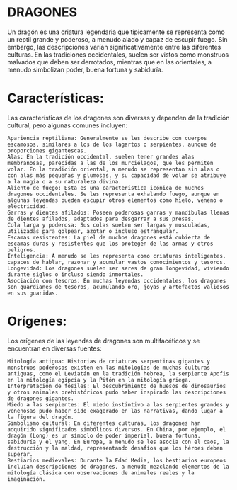 # DRAGONES

Un dragón es una criatura legendaria que típicamente se representa como un reptil grande y poderoso, a menudo alado y capaz de escupir fuego. Sin embargo, las descripciones varían significativamente entre las diferentes culturas. En las tradiciones occidentales, suelen ser vistos como monstruos malvados que deben ser derrotados, mientras que en las orientales, a menudo simbolizan poder, buena fortuna y sabiduría.

# Características:

Las características de los dragones son diversas y dependen de la tradición cultural, pero algunas comunes incluyen:

    Apariencia reptiliana: Generalmente se les describe con cuerpos escamosos, similares a los de los lagartos o serpientes, aunque de proporciones gigantescas.
    Alas: En la tradición occidental, suelen tener grandes alas membranosas, parecidas a las de los murciélagos, que les permiten volar. En la tradición oriental, a menudo se representan sin alas o con alas más pequeñas y plumosas, y su capacidad de volar se atribuye a la magia o a su naturaleza divina.
    Aliento de fuego: Esta es una característica icónica de muchos dragones occidentales. Se les representa exhalando fuego, aunque en algunas leyendas pueden escupir otros elementos como hielo, veneno o electricidad.
    Garras y dientes afilados: Poseen poderosas garras y mandíbulas llenas de dientes afilados, adaptados para desgarrar a sus presas.
    Cola larga y poderosa: Sus colas suelen ser largas y musculadas, utilizadas para golpear, azotar o incluso estrangular.
    Escamas resistentes: La piel de muchos dragones está cubierta de escamas duras y resistentes que los protegen de las armas y otros peligros.
    Inteligencia: A menudo se les representa como criaturas inteligentes, capaces de hablar, razonar y acumular vastos conocimientos y tesoros.
    Longevidad: Los dragones suelen ser seres de gran longevidad, viviendo durante siglos o incluso siendo inmortales.
    Asociación con tesoros: En muchas leyendas occidentales, los dragones son guardianes de tesoros, acumulando oro, joyas y artefactos valiosos en sus guaridas.

# Orígenes:

Los orígenes de las leyendas de dragones son multifacéticos y se encuentran en diversas fuentes:

    Mitología antigua: Historias de criaturas serpentinas gigantes y monstruos poderosos existen en las mitologías de muchas culturas antiguas, como el Leviatán en la tradición hebrea, la serpiente Apofis en la mitología egipcia y la Pitón en la mitología griega.
    Interpretación de fósiles: El descubrimiento de huesos de dinosaurios y otros animales prehistóricos pudo haber inspirado las descripciones de dragones gigantes.
    Miedo a las serpientes: El miedo instintivo a las serpientes grandes y venenosas pudo haber sido exagerado en las narrativas, dando lugar a la figura del dragón.
    Simbolismo cultural: En diferentes culturas, los dragones han adquirido significados simbólicos diversos. En China, por ejemplo, el dragón (Long) es un símbolo de poder imperial, buena fortuna, sabiduría y el yang. En Europa, a menudo se les asocia con el caos, la destrucción y la maldad, representando desafíos que los héroes deben superar.
    Bestiarios medievales: Durante la Edad Media, los bestiarios europeos incluían descripciones de dragones, a menudo mezclando elementos de la mitología clásica con observaciones de animales reales y la imaginación.